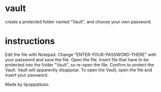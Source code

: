 # vault
create a protected folder named "Vault", and choose your own password.


# instructions
Edit the file with Notepad.
Change "ENTER-YOUR-PASSWORD-THERE" with your password and save the file.
Open the file.
Insert file that have to be protected into the folder "Vault", so re-open the file.
Confirm to protect the Vault.
Vault will apparently disappear.
To open the Vault, open the file and insert your password.

Made by ilpoppattuso.
